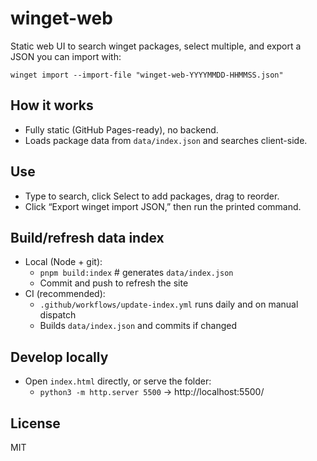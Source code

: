 winget-web
===========

Static web UI to search winget packages, select multiple, and export a JSON you can import with:

`winget import --import-file "winget-web-YYYYMMDD-HHMMSS.json"`

How it works
------------
- Fully static (GitHub Pages-ready), no backend.
- Loads package data from `data/index.json` and searches client-side.

Use
---
- Type to search, click Select to add packages, drag to reorder.
- Click “Export winget import JSON,” then run the printed command.

Build/refresh data index
------------------------
- Local (Node + git):
  - `pnpm build:index`  # generates `data/index.json`
  - Commit and push to refresh the site
- CI (recommended):
  - `.github/workflows/update-index.yml` runs daily and on manual dispatch
  - Builds `data/index.json` and commits if changed

Develop locally
---------------
- Open `index.html` directly, or serve the folder:
  - `python3 -m http.server 5500` → http://localhost:5500/

License
-------
MIT
